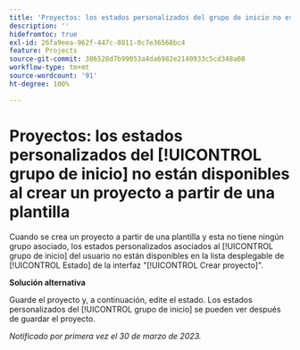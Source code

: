 ```yaml
---
title: 'Proyectos: los estados personalizados del grupo de inicio no están disponibles al crear un proyecto a partir de una plantilla'
description: ''
hidefromtoc: true
exl-id: 26fa9eea-962f-447c-8811-0c7e36568bc4
feature: Projects
source-git-commit: 386528d7b99053a4da6982e2140933c5cd348a08
workflow-type: tm+mt
source-wordcount: '91'
ht-degree: 100%

---
```


# Proyectos: los estados personalizados del [!UICONTROL grupo de inicio] no están disponibles al crear un proyecto a partir de una plantilla

Cuando se crea un proyecto a partir de una plantilla y esta no tiene ningún grupo asociado, los estados personalizados asociados al [!UICONTROL grupo de inicio] del usuario no están disponibles en la lista desplegable de [!UICONTROL Estado] de la interfaz &quot;[!UICONTROL Crear proyecto]&quot;.

**Solución alternativa**

Guarde el proyecto y, a continuación, edite el estado. Los estados personalizados del [!UICONTROL grupo de inicio] se pueden ver después de guardar el proyecto.

_Notificado por primera vez el 30 de marzo de 2023._
